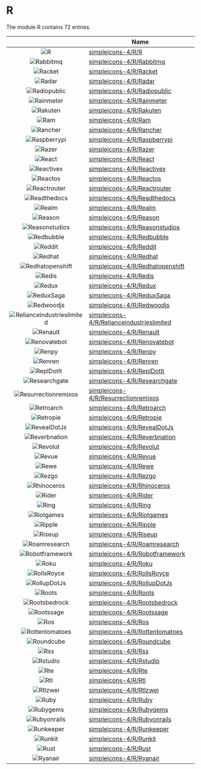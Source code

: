 # R

The module R contains 72 entries.



| |Name|
|:---:|---|
|![R](../simpleicons-4/R/R.element.png)|[simpleicons-4/R/R](../simpleicons-4/R/R.md)
|![Rabbitmq](../simpleicons-4/R/Rabbitmq.element.png)|[simpleicons-4/R/Rabbitmq](../simpleicons-4/R/Rabbitmq.md)
|![Racket](../simpleicons-4/R/Racket.element.png)|[simpleicons-4/R/Racket](../simpleicons-4/R/Racket.md)
|![Radar](../simpleicons-4/R/Radar.element.png)|[simpleicons-4/R/Radar](../simpleicons-4/R/Radar.md)
|![Radiopublic](../simpleicons-4/R/Radiopublic.element.png)|[simpleicons-4/R/Radiopublic](../simpleicons-4/R/Radiopublic.md)
|![Rainmeter](../simpleicons-4/R/Rainmeter.element.png)|[simpleicons-4/R/Rainmeter](../simpleicons-4/R/Rainmeter.md)
|![Rakuten](../simpleicons-4/R/Rakuten.element.png)|[simpleicons-4/R/Rakuten](../simpleicons-4/R/Rakuten.md)
|![Ram](../simpleicons-4/R/Ram.element.png)|[simpleicons-4/R/Ram](../simpleicons-4/R/Ram.md)
|![Rancher](../simpleicons-4/R/Rancher.element.png)|[simpleicons-4/R/Rancher](../simpleicons-4/R/Rancher.md)
|![Raspberrypi](../simpleicons-4/R/Raspberrypi.element.png)|[simpleicons-4/R/Raspberrypi](../simpleicons-4/R/Raspberrypi.md)
|![Razer](../simpleicons-4/R/Razer.element.png)|[simpleicons-4/R/Razer](../simpleicons-4/R/Razer.md)
|![React](../simpleicons-4/R/React.element.png)|[simpleicons-4/R/React](../simpleicons-4/R/React.md)
|![Reactivex](../simpleicons-4/R/Reactivex.element.png)|[simpleicons-4/R/Reactivex](../simpleicons-4/R/Reactivex.md)
|![Reactos](../simpleicons-4/R/Reactos.element.png)|[simpleicons-4/R/Reactos](../simpleicons-4/R/Reactos.md)
|![Reactrouter](../simpleicons-4/R/Reactrouter.element.png)|[simpleicons-4/R/Reactrouter](../simpleicons-4/R/Reactrouter.md)
|![Readthedocs](../simpleicons-4/R/Readthedocs.element.png)|[simpleicons-4/R/Readthedocs](../simpleicons-4/R/Readthedocs.md)
|![Realm](../simpleicons-4/R/Realm.element.png)|[simpleicons-4/R/Realm](../simpleicons-4/R/Realm.md)
|![Reason](../simpleicons-4/R/Reason.element.png)|[simpleicons-4/R/Reason](../simpleicons-4/R/Reason.md)
|![Reasonstudios](../simpleicons-4/R/Reasonstudios.element.png)|[simpleicons-4/R/Reasonstudios](../simpleicons-4/R/Reasonstudios.md)
|![Redbubble](../simpleicons-4/R/Redbubble.element.png)|[simpleicons-4/R/Redbubble](../simpleicons-4/R/Redbubble.md)
|![Reddit](../simpleicons-4/R/Reddit.element.png)|[simpleicons-4/R/Reddit](../simpleicons-4/R/Reddit.md)
|![Redhat](../simpleicons-4/R/Redhat.element.png)|[simpleicons-4/R/Redhat](../simpleicons-4/R/Redhat.md)
|![Redhatopenshift](../simpleicons-4/R/Redhatopenshift.element.png)|[simpleicons-4/R/Redhatopenshift](../simpleicons-4/R/Redhatopenshift.md)
|![Redis](../simpleicons-4/R/Redis.element.png)|[simpleicons-4/R/Redis](../simpleicons-4/R/Redis.md)
|![Redux](../simpleicons-4/R/Redux.element.png)|[simpleicons-4/R/Redux](../simpleicons-4/R/Redux.md)
|![ReduxSaga](../simpleicons-4/R/ReduxSaga.element.png)|[simpleicons-4/R/ReduxSaga](../simpleicons-4/R/ReduxSaga.md)
|![Redwoodjs](../simpleicons-4/R/Redwoodjs.element.png)|[simpleicons-4/R/Redwoodjs](../simpleicons-4/R/Redwoodjs.md)
|![Relianceindustrieslimited](../simpleicons-4/R/Relianceindustrieslimited.element.png)|[simpleicons-4/R/Relianceindustrieslimited](../simpleicons-4/R/Relianceindustrieslimited.md)
|![Renault](../simpleicons-4/R/Renault.element.png)|[simpleicons-4/R/Renault](../simpleicons-4/R/Renault.md)
|![Renovatebot](../simpleicons-4/R/Renovatebot.element.png)|[simpleicons-4/R/Renovatebot](../simpleicons-4/R/Renovatebot.md)
|![Renpy](../simpleicons-4/R/Renpy.element.png)|[simpleicons-4/R/Renpy](../simpleicons-4/R/Renpy.md)
|![Renren](../simpleicons-4/R/Renren.element.png)|[simpleicons-4/R/Renren](../simpleicons-4/R/Renren.md)
|![ReplDotIt](../simpleicons-4/R/ReplDotIt.element.png)|[simpleicons-4/R/ReplDotIt](../simpleicons-4/R/ReplDotIt.md)
|![Researchgate](../simpleicons-4/R/Researchgate.element.png)|[simpleicons-4/R/Researchgate](../simpleicons-4/R/Researchgate.md)
|![Resurrectionremixos](../simpleicons-4/R/Resurrectionremixos.element.png)|[simpleicons-4/R/Resurrectionremixos](../simpleicons-4/R/Resurrectionremixos.md)
|![Retroarch](../simpleicons-4/R/Retroarch.element.png)|[simpleicons-4/R/Retroarch](../simpleicons-4/R/Retroarch.md)
|![Retropie](../simpleicons-4/R/Retropie.element.png)|[simpleicons-4/R/Retropie](../simpleicons-4/R/Retropie.md)
|![RevealDotJs](../simpleicons-4/R/RevealDotJs.element.png)|[simpleicons-4/R/RevealDotJs](../simpleicons-4/R/RevealDotJs.md)
|![Reverbnation](../simpleicons-4/R/Reverbnation.element.png)|[simpleicons-4/R/Reverbnation](../simpleicons-4/R/Reverbnation.md)
|![Revolut](../simpleicons-4/R/Revolut.element.png)|[simpleicons-4/R/Revolut](../simpleicons-4/R/Revolut.md)
|![Revue](../simpleicons-4/R/Revue.element.png)|[simpleicons-4/R/Revue](../simpleicons-4/R/Revue.md)
|![Rewe](../simpleicons-4/R/Rewe.element.png)|[simpleicons-4/R/Rewe](../simpleicons-4/R/Rewe.md)
|![Rezgo](../simpleicons-4/R/Rezgo.element.png)|[simpleicons-4/R/Rezgo](../simpleicons-4/R/Rezgo.md)
|![Rhinoceros](../simpleicons-4/R/Rhinoceros.element.png)|[simpleicons-4/R/Rhinoceros](../simpleicons-4/R/Rhinoceros.md)
|![Rider](../simpleicons-4/R/Rider.element.png)|[simpleicons-4/R/Rider](../simpleicons-4/R/Rider.md)
|![Ring](../simpleicons-4/R/Ring.element.png)|[simpleicons-4/R/Ring](../simpleicons-4/R/Ring.md)
|![Riotgames](../simpleicons-4/R/Riotgames.element.png)|[simpleicons-4/R/Riotgames](../simpleicons-4/R/Riotgames.md)
|![Ripple](../simpleicons-4/R/Ripple.element.png)|[simpleicons-4/R/Ripple](../simpleicons-4/R/Ripple.md)
|![Riseup](../simpleicons-4/R/Riseup.element.png)|[simpleicons-4/R/Riseup](../simpleicons-4/R/Riseup.md)
|![Roamresearch](../simpleicons-4/R/Roamresearch.element.png)|[simpleicons-4/R/Roamresearch](../simpleicons-4/R/Roamresearch.md)
|![Robotframework](../simpleicons-4/R/Robotframework.element.png)|[simpleicons-4/R/Robotframework](../simpleicons-4/R/Robotframework.md)
|![Roku](../simpleicons-4/R/Roku.element.png)|[simpleicons-4/R/Roku](../simpleicons-4/R/Roku.md)
|![RollsRoyce](../simpleicons-4/R/RollsRoyce.element.png)|[simpleicons-4/R/RollsRoyce](../simpleicons-4/R/RollsRoyce.md)
|![RollupDotJs](../simpleicons-4/R/RollupDotJs.element.png)|[simpleicons-4/R/RollupDotJs](../simpleicons-4/R/RollupDotJs.md)
|![Roots](../simpleicons-4/R/Roots.element.png)|[simpleicons-4/R/Roots](../simpleicons-4/R/Roots.md)
|![Rootsbedrock](../simpleicons-4/R/Rootsbedrock.element.png)|[simpleicons-4/R/Rootsbedrock](../simpleicons-4/R/Rootsbedrock.md)
|![Rootssage](../simpleicons-4/R/Rootssage.element.png)|[simpleicons-4/R/Rootssage](../simpleicons-4/R/Rootssage.md)
|![Ros](../simpleicons-4/R/Ros.element.png)|[simpleicons-4/R/Ros](../simpleicons-4/R/Ros.md)
|![Rottentomatoes](../simpleicons-4/R/Rottentomatoes.element.png)|[simpleicons-4/R/Rottentomatoes](../simpleicons-4/R/Rottentomatoes.md)
|![Roundcube](../simpleicons-4/R/Roundcube.element.png)|[simpleicons-4/R/Roundcube](../simpleicons-4/R/Roundcube.md)
|![Rss](../simpleicons-4/R/Rss.element.png)|[simpleicons-4/R/Rss](../simpleicons-4/R/Rss.md)
|![Rstudio](../simpleicons-4/R/Rstudio.element.png)|[simpleicons-4/R/Rstudio](../simpleicons-4/R/Rstudio.md)
|![Rte](../simpleicons-4/R/Rte.element.png)|[simpleicons-4/R/Rte](../simpleicons-4/R/Rte.md)
|![Rtl](../simpleicons-4/R/Rtl.element.png)|[simpleicons-4/R/Rtl](../simpleicons-4/R/Rtl.md)
|![Rtlzwei](../simpleicons-4/R/Rtlzwei.element.png)|[simpleicons-4/R/Rtlzwei](../simpleicons-4/R/Rtlzwei.md)
|![Ruby](../simpleicons-4/R/Ruby.element.png)|[simpleicons-4/R/Ruby](../simpleicons-4/R/Ruby.md)
|![Rubygems](../simpleicons-4/R/Rubygems.element.png)|[simpleicons-4/R/Rubygems](../simpleicons-4/R/Rubygems.md)
|![Rubyonrails](../simpleicons-4/R/Rubyonrails.element.png)|[simpleicons-4/R/Rubyonrails](../simpleicons-4/R/Rubyonrails.md)
|![Runkeeper](../simpleicons-4/R/Runkeeper.element.png)|[simpleicons-4/R/Runkeeper](../simpleicons-4/R/Runkeeper.md)
|![Runkit](../simpleicons-4/R/Runkit.element.png)|[simpleicons-4/R/Runkit](../simpleicons-4/R/Runkit.md)
|![Rust](../simpleicons-4/R/Rust.element.png)|[simpleicons-4/R/Rust](../simpleicons-4/R/Rust.md)
|![Ryanair](../simpleicons-4/R/Ryanair.element.png)|[simpleicons-4/R/Ryanair](../simpleicons-4/R/Ryanair.md)

